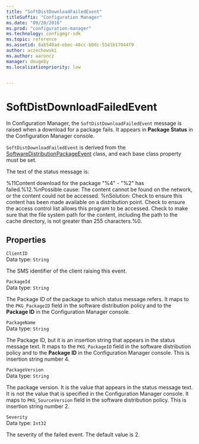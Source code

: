 ```yaml
---
title: "SoftDistDownloadFailedEvent"
titleSuffix: "Configuration Manager"
ms.date: "09/20/2016"
ms.prod: "configuration-manager"
ms.technology: configmgr-sdk
ms.topic: reference
ms.assetid: 8ab548ad-ebec-48cc-b0dc-5541b17044f9
author: aczechowski
ms.author: aaroncz
manager: dougebyms.localizationpriority: low


---
```

# SoftDistDownloadFailedEvent
In Configuration Manager, the `SoftDistDownloadFailedEvent` message is raised when a download for a package fails. It appears in **Package Status** in the Configuration Manager console.  

 `SoftDistDownloadFailedEvent` is derived from the [SoftwareDistributionPackageEvent](../../../../../develop/reference/core/servers/manage/softwaredistributionpackageevent.md) class, and each base class property must be set.  

 The text of the status message is:  

 %11Content download for the package "%4" - "%2" has failed.%12.%nPossible cause: The content cannot be found on the network, or the content could not be accessed. %nSolution: Check to ensure this content has been made available on a distribution point. Check to ensure the access control list allows this program to be accessed. Check to make sure that the file system path for the content, including the path to the cache directory, is not greater than 255 characters.%0.  

## Properties  
 `ClientID`  
 Data type: `String`  

 The SMS identifier of the client raising this event.  

 `PackageId`  
 Data type: `String`  

 The Package ID of the package to which status message refers. It maps to the `PKG_PackageID` field in the software distribution policy and to the **Package ID** in the Configuration Manager console.  

 `PackageName`  
 Data type: `String`  

 The Package ID, but it is an insertion string that appears in the status message text. It maps to the `PKG_PackageID` field in the software distribution policy and to the **Package ID** in the Configuration Manager console. This is insertion string number 4.  

 `PackageVersion`  
 Data type: `String`  

 The package version. It is the value that appears in the status message text. It is not the value that is specified in the Configuration Manager console. It maps to `PKG_SourceVersion` field in the software distribution policy. This is insertion string number 2.  

 `Severity`  
 Data type: `Int32`  

 The severity of the failed event. The default value is 2.  
